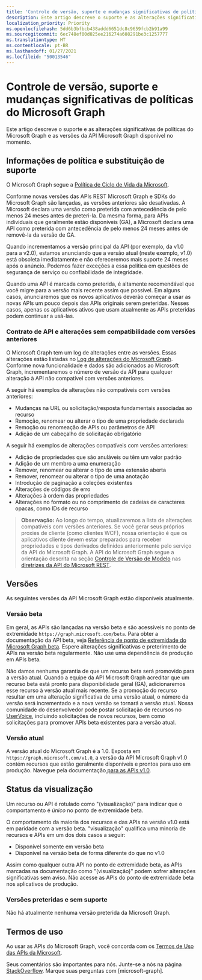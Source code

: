```yaml
---
title: 'Controle de versão, suporte e mudanças significativas de políticas para o Microsoft Graph '
description: Este artigo descreve o suporte e as alterações significativas de políticas do Microsoft Graph e as versões da API Microsoft Graph disponível no momento.
localization_priority: Priority
ms.openlocfilehash: 5dd6b3bfbcb438addd6651dc8c9659fcb2b91a99
ms.sourcegitcommit: 6ec748ef00d025ee216274a608291be3c1257777
ms.translationtype: HT
ms.contentlocale: pt-BR
ms.lasthandoff: 01/27/2021
ms.locfileid: "50013546"
---
```

# <a name="versioning-support-and-breaking-change-policies-for-microsoft-graph"></a>Controle de versão, suporte e mudanças significativas de políticas do Microsoft Graph

Este artigo descreve o suporte e as alterações significativas de políticas do Microsoft Graph e as versões da API Microsoft Graph disponível no momento.

## <a name="support-policy-and-deprecation-information"></a>Informações de política e substituição de suporte

O Microsoft Graph segue a [Política de Ciclo de Vida da Microsoft](https://support.microsoft.com/lifecycle).

Conforme novas versões das APIs REST Microsoft Graph e SDKs do Microsoft Graph são lançadas, as versões anteriores são desativadas. A Microsoft declara uma versão como preterida com antecedência de pelo menos 24 meses antes de preteri-la. Da mesma forma, para APIs individuais que geralmente estão disponíveis (GA), a Microsoft declara uma API como preterida com antecedência de pelo menos 24 meses antes de removê-la da versão de GA.

Quando incrementamos a versão principal da API (por exemplo, da v1.0 para a v2.0), estamos anunciando que a versão atual (neste exemplo, v1.0) está obsoleta imediatamente e não ofereceremos mais suporte 24 meses após o anúncio. Podemos fazer exceções a essa política em questões de segurança de serviço ou confiabilidade de integridade.

Quando uma API é marcada como preterida, é altamente recomendável que você migre para a versão mais recente assim que possível. Em alguns casos, anunciaremos que os novos aplicativos deverão começar a usar as novas APIs um pouco depois das APIs originais serem preteridas. Nesses casos, apenas os aplicativos ativos que usam atualmente as APIs preteridas podem continuar a usá-las.

### <a name="api-contract-and-non-backward-compatible-changes"></a>Contrato de API e alterações sem compatibilidade com versões anteriores

O Microsoft Graph tem um log de alterações entre as versões. Essas alterações estão listadas no [Log de alterações do Microsoft Graph](changelog.md). Conforme nova funcionalidade e dados são adicionados ao Microsoft Graph, incrementaremos o número de versão da API para qualquer alteração à API não compatível com versões anteriores.

A seguir há exemplos de alterações não compatíveis com versões anteriores:

- Mudanças na URL ou solicitação/resposta fundamentais associadas ao recurso
- Remoção, renomear ou alterar o tipo de uma propriedade declarada
- Remoção ou renomeação de APIs ou parâmetros de API
- Adição de um cabeçalho de solicitação obrigatório

A seguir há exemplos de alterações compatíveis com versões anteriores:

- Adição de propriedades que são anuláveis ou têm um valor padrão
- Adição de um membro a uma enumeração
- Remover, renomear ou alterar o tipo de uma extensão aberta
- Remover, renomear ou alterar o tipo de uma anotação
- Introdução de paginação a coleções existentes
- Alterações de códigos de erro
- Alterações à ordem das propriedades
- Alterações no formato ou no comprimento de cadeias de caracteres opacas, como IDs de recurso

>**Observação:** Ao longo do tempo, atualizaremos a lista de alterações compatíveis com versões anteriores. Se você gerar seus próprios proxies de cliente (como clientes WCF), nossa orientação é que os aplicativos cliente devem estar preparados para receber propriedades e tipos derivados definidos anteriormente pelo serviço da API do Microsoft Graph. A API do Microsoft Graph segue a orientação descrita na seção [Controle de Versão de Modelo](https://github.com/microsoft/api-guidelines/blob/master/Guidelines.md#12-versioning) nas [diretrizes da API do Microsoft REST](https://github.com/microsoft/api-guidelines/).

## <a name="versions"></a>Versões

As seguintes versões da API Microsoft Graph estão disponíveis atualmente.

### <a name="beta-version"></a>Versão beta
Em geral, as APIs são lançadas na versão beta e são acessíveis no ponto de extremidade `https://graph.microsoft.com/beta`. Para obter a documentação da API beta, veja [Referência de ponto de extremidade do Microsoft Graph beta](/graph/api/overview?view=graph-rest-beta&preserve-view=true). Espere alterações significativas e preterimento de APIs na versão beta regularmente. Não use uma dependência de produção em APIs beta.

Não damos nenhuma garantia de que um recurso beta será promovido para a versão atual. Quando a equipe da API Microsoft Graph acreditar que um recurso beta está pronto para disponibilidade geral (GA), adicionaremos esse recurso à versão atual mais recente. Se a promoção do recurso resultar em uma alteração significativa de uma versão atual, o número da versão será incrementado e a nova versão se tornará a versão atual.
Nossa comunidade do desenvolvedor pode postar solicitação de recursos no [UserVoice](https://officespdev.uservoice.com/), incluindo solicitações de novos recursos, bem como solicitações para promover APIs beta existentes para a versão atual.

### <a name="current-version"></a>Versão atual

A versão atual do Microsoft Graph é a 1.0. Exposta em `https://graph.microsoft.com/v1.0`, a versão da API Microsoft Graph v1.0 contém recursos que estão geralmente disponíveis e prontos para uso em produção. Navegue pela documentação[ para as APIs v1.0](/graph/api/overview?view=graph-rest-1.0&preserve-view=true).

## <a name="preview-status"></a>Status da visualização
Um recurso ou API é rotulado como "(visualização)" para indicar que o comportamento é _único_ no ponto de extremidade beta. 

O comportamento da maioria dos recursos e das APIs na versão v1.0 está em paridade com a versão beta. "visualização" qualifica uma minoria de recursos e APIs em um dos dois casos a seguir: 
- Disponível somente em versão beta
- Disponível na versão beta de forma diferente do que no v1.0

Assim como qualquer outra API no ponto de extremidade beta, as APIs marcadas na documentação como "(visualização)" podem sofrer alterações significativas sem aviso. Não acesse as APIs do ponto de extremidade beta nos aplicativos de produção.


### <a name="deprecated-and-unsupported-versions"></a>Versões preteridas e sem suporte

Não há atualmente nenhuma versão preterida da Microsoft Graph.

## <a name="terms-of-use"></a>Termos de uso

Ao usar as APIs do Microsoft Graph, você concorda com os [Termos de Uso das APIs da Microsoft](/legal/microsoft-apis/terms-of-use?context=/graph/context).

Seus comentários são importantes para nós. Junte-se a nós na página [StackOverflow](https://stackoverflow.com/questions/tagged/microsoftgraph?sort=newest). Marque suas perguntas com [microsoft-graph].
